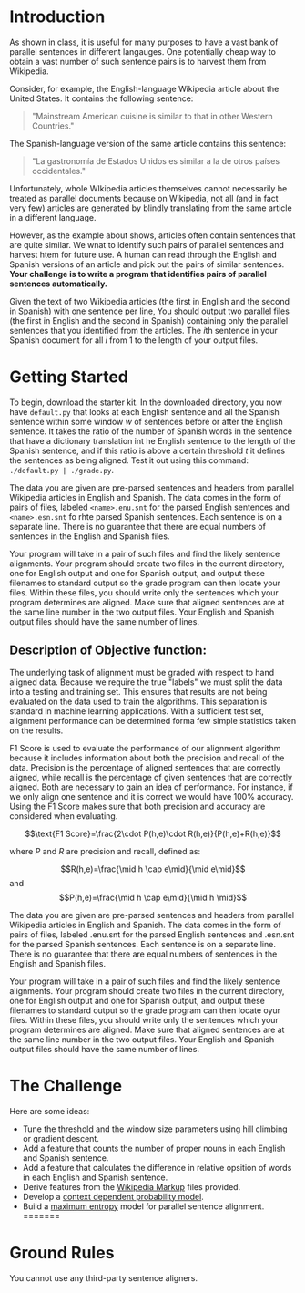 Introduction
============

As shown in class, it is useful for many purposes to have a vast bank of parallel sentences in different langauges. One potentially cheap way to obtain a vast number of such sentence pairs is to harvest them from Wikipedia.

Consider, for example, the English-language Wikipedia article about the United States. It contains the following sentence:

> "Mainstream American cuisine is similar to that in other Western Countries."

The Spanish-language version of the same article contains this sentence:

> "La gastronomía de Estados Unidos es similar a la de otros países occidentales."

Unfortunately, whole WIkipedia articles themselves cannot necessarily be treated as parallel documents because on Wikipedia, not all (and in fact very few) articles are generated by blindly translating from the same article in a different language.

However, as the example about shows, articles often contain sentences that are quite similar. We wnat to identify such pairs of parallel sentences and harvest htem for future use. A human can read through the English and Spanish versions of an article and pick out the pairs of similar sentences. **Your challenge is to write a program that identifies pairs of parallel sentences automatically.**

Given the text of two Wikipedia articles (the first in English and the second in Spanish) with one sentence per line, You should output two parallel files (the first in English and the second in Spanish) containing only the parallel sentences that you identified from the articles. The *i*th sentence in your Spanish document for all *i* from 1 to the length of your output files.


Getting Started
===============

To begin, download the starter kit. In the downloaded directory, you now have `default.py` that looks at each English sentence and all the Spanish sentence within some window $w$ of sentences before or after the English sentence. It takes the ratio of the number of Spanish words in the sentence that have a dictionary translation int he English sentence to the length of the Spanish sentence, and if this ratio is above a certain threshold $t$ it defines the sentences as being aligned. Test it out using this command: `./default.py | ./grade.py`.

The data you are given are pre-parsed sentences and headers from parallel Wikipedia articles in English and Spanish. The data comes in the form of pairs of files, labeled `<name>.enu.snt` for the parsed English sentences and `<name>.esn.snt` fo rhte parsed Spanish sentences. Each sentence is on a separate line. There is no guarantee that there are equal numbers of sentences in the English and Spanish files.

Your program will take in a pair of such files and find the likely sentence alignments. Your program should create two files in the current directory, one for English output and one for Spanish output, and output these filenames to standard output so the grade program can then locate your files. Within these files, you should write only the sentences which your program determines are aligned. Make sure that aligned sentences are at the same line number in the two output files. Your English and Spanish output files should have the same number of lines.

Description of Objective function:
----------------------------------
The underlying task of alignment must be graded with respect to hand aligned data. Because we require the true "labels" we must split the data into a testing and training set. This ensures that results are not being evaluated on the data used to train the algorithms. This separation is standard in machine learning applications. With a sufficient test set, alignment performance can be determined forma  few simple statistics taken on the results.

F1 Score is used to evaluate the performance of our alignment algorithm because it includes information about both the precision and recall of the data. Precision is the percentage of aligned sentences that are correctly aligned, while recall is the percentage of given sentences that are correctly aligned. Both are necessary to gain an idea of performance. For instance, if we only align one sentence and it is correct we would have 100% accuracy. Using the F1 Score makes sure that both precision and accuracy are considered when evaluating.

$$\text{F1 Score}=\frac{2\cdot P(h,e)\cdot R(h,e)}{P(h,e)+R(h,e)}$$

where $P$ and $R$ are precision and recall, defined as:

$$R(h,e)=\frac{\mid h \cap e\mid}{\mid e\mid}$$ and $$P(h,e)=\frac{\mid h \cap e\mid}{\mid h \mid}$$

The data you are given are pre-parsed sentences and headers from parallel Wikipedia articles in English and Spanish. The data comes in the form of pairs of files, labeled <name>.enu.snt for the parsed English sentences and <name>.esn.snt for the parsed Spanish sentences. Each sentence is on a separate line. There is no guarantee that there are equal numbers of sentences in the English and Spanish files.

Your program will take in a pair of such files and find the likely sentence alignments. Your program should create two files in the current directory, one for English output and one for Spanish output, and output these filenames to standard output so the grade program can then locate oyur files. Within these files, you should write only the sentences which your program determines are aligned. Make sure that aligned sentences are at the same line number in the two output files. Your English and Spanish output files should have the same number of lines.

The Challenge
=============

Here are some ideas:

* Tune the threshold and the window size parameters using hill climbing or gradient descent.
* Add a feature that counts the number of proper nouns in each English and Spanish sentence.
* Add a feature that calculates the difference in relative opsition of words in each English and Spanish sentence.
* Derive features from the [Wikipedia Markup](http://en.wikipedia.org/wiki/Help:Wiki_markup) files provided.
* Develop a [context dependent probability model](http://www.aclweb.org/anthology/I05-1053).
* Build a [maximum entropy](http://www.aclweb.org/anthology/C12-3035) model for parallel sentence alignment.
=======

Ground Rules
============
You cannot use any third-party sentence aligners.
